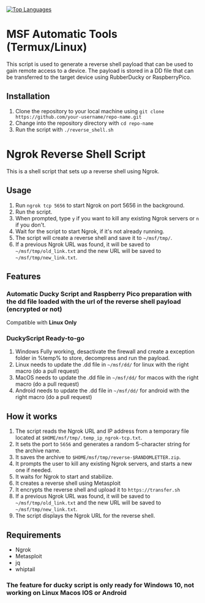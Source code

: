 [![Top Languages](https://img.shields.io/github/languages/top/vakandi/msf?color=green&label=shell&logo=github)](https://github.com/vakandi/vakandi)
# MSF Automatic Tools (Termux/Linux)

This script is used to generate a reverse shell payload that can be used to gain remote access to a device. The payload is stored in a DD file that can be transferred to the target device using RubberDucky or RaspberryPico.

## Installation

1. Clone the repository to your local machine using `git clone https://github.com/your-username/repo-name.git`
2. Change into the repository directory with `cd repo-name`
3. Run the script with `./reverse_shell.sh`

# Ngrok Reverse Shell Script

This is a shell script that sets up a reverse shell using Ngrok. 

## Usage

1. Run `ngrok tcp 5656` to start Ngrok on port 5656 in the background.
2. Run the script.
3. When prompted, type `y` if you want to kill any existing Ngrok servers or `n` if you don't.
4. Wait for the script to start Ngrok, if it's not already running.
5. The script will create a reverse shell and save it to `~/msf/tmp/`. 
6. If a previous Ngrok URL was found, it will be saved to `~/msf/tmp/old_link.txt` and the new URL will be saved to `~/msf/tmp/new_link.txt`.


## Features


### Automatic Ducky Script and Raspberry Pico preparation with the dd file loaded with the url of the reverse shell payload (encrypted or not)


Compatible with **Linux Only**



### DuckyScript Ready-to-go 
1. Windows Fully working, desactivate the firewall and create a exception folder in %temp% to store, decompress and run the payload.
2. Linux needs to update the .dd file in `~/msf/dd/` for linux with the right macro (do a pull request)
3. MacOS needs to update the .dd file in `~/msf/dd/` for macos with the right macro  (do a pull request)
4. Android needs to update the .dd file in `~/msf/dd/` for android with the right macro (do a pull request)


## How it works

1. The script reads the Ngrok URL and IP address from a temporary file located at `$HOME/msf/tmp/.temp_ip_ngrok-tcp.txt`.
2. It sets the port to `5656` and generates a random 5-character string for the archive name.
3. It saves the archive to `$HOME/msf/tmp/reverse-$RANDOMLETTER.zip`.
4. It prompts the user to kill any existing Ngrok servers, and starts a new one if needed.
5. It waits for Ngrok to start and stabilize.
6. It creates a reverse shell using Metasploit
7. It encrypts the reverse shell and upload it to `https://transfer.sh`
9. If a previous Ngrok URL was found, it will be saved to `~/msf/tmp/old_link.txt` and the new URL will be saved to `~/msf/tmp/new_link.txt`.
10. The script displays the Ngrok URL for the reverse shell.

## Requirements

- Ngrok
- Metasploit
- jq
- whiptail



### The feature for ducky script is only ready for Windows 10, not working on Linux Macos IOS or Android
